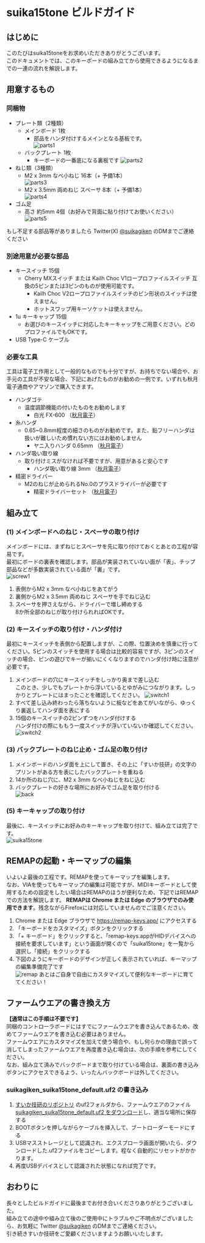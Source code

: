 # suika15tone ビルドガイド

## はじめに
このたびはsuika15toneをお求めいただきありがとうございます。  
このドキュメントでは、このキーボードの組み立てから使用できるようになるまでの一連の流れを解説します。  

## 用意するもの

### 同梱物
* プレート類（2種類）
  * メインボード 1枚
    * 部品をハンダ付けするメインとなる基板です。  
      ![parts1](img/parts1.jpg)
  * バックプレート 1枚
    * キーボードの一番底になる裏板です
      ![parts2](img/parts2.jpg)
* ねじ類（3種類）
  * M2 x 3mm なべ小ねじ 16本（+ 予備1本）  
     ![parts3](img/parts3.jpg)  
  * M2 x 3.5mm 両めねじ スペーサ 8本（+ 予備1本）  
     ![parts4](img/parts4.jpg)  
* ゴム足
  * 高さ 約5mm 4個（お好みで背面に貼り付けてお使いください）  
     ![parts5](img/parts5.jpg)
  
もし不足する部品等がありましたら Twitter(X) [@suikagiken](https://x.com/suikagiken) のDMまでご連絡ください

### 別途用意が必要な部品
* キースイッチ 15個
  * Cherry MXスイッチ または Kailh Choc V1ロープロファイルスイッチ 互換の5ピンまたは3ピンのものが使用可能です。
    * Kailh Choc V2ロープロファイルスイッチのピン形状のスイッチは使えません。
    * ホットスワップ用キーソケットは使えません。
* 1u キーキャップ 15個
  * お選びのキースイッチに対応したキーキャップをご用意ください。どのプロファイルでもOKです。
* USB Type-C ケーブル

### 必要な工具
工具は電子工作用として一般的なものでも十分ですが、お持ちでない場合や、お手元の工具が不安な場合、下記にあげたものがお勧めの一例です。いずれも秋月電子通商やアマゾンで購入できます。
* ハンダゴテ
  * 温度調節機能の付いたものをお勧めします
    * 白光 FX-600 （[秋月電子](https://akizukidenshi.com/catalog/g/g114456/)）
* 糸ハンダ
  * 0.65~0.8mm程度の細さのものがお勧めです。また、鉛フリーハンダは扱いが難しいため慣れない方にはお勧めしません
    * ヤニ入りハンダ 0.65mm （[秋月電子](https://akizukidenshi.com/catalog/g/g109556/)）
* ハンダ吸い取り線
  * 取り付けミスがなければ不要ですが、用意があると安心です
    * ハンダ吸い取り線 3mm （[秋月電子](https://akizukidenshi.com/catalog/g/g102539/)）
* 精密ドライバー
  * M2のねじが止められるNo.0のプラスドライバーが必要です
    * 精密ドライバーセット （[秋月電子](https://akizukidenshi.com/catalog/g/g118343/)）

## 組み立て

### (1) メインボードへのねじ・スペーサの取り付け
メインボードには、まずねじとスペーサを先に取り付けておくとあとの工程が容易です。  
最初にボードの裏表を確認します。部品が実装されていない面が「表」、チップ部品などが多数実装されている面が「裏」です。  
![screw1](img/screw1.jpg)  
1. 表側からM2 x 3mm なべ小ねじをあてがう
2. 裏側からM2 x 3.5mm 両めねじ スペーサを手でねじ込む
3. スペーサを押さえながら、ドライバーで増し締めする  
   8か所全部のねじが取り付けられればOKです。  


### (2) キースイッチの取り付け・ハンダ付け
最初にキースイッチを表側から配置しますが、この際、位置決めを慎重に行ってください。5ピンのスイッチを使用する場合は比較的容易ですが、3ピンのスイッチの場合、ピンの遊びでキーが揃いにくくなりますのでハンダ付け時に注意が必要です。
1. メインボードの穴にキースイッチをしっかり奥まで差し込む  
   このとき、少しでもプレートから浮いているとゆがみにつながります。しっかりとプレートにはまったことを確認してください。
   ![switch1](img/switch1.jpg)
2. すべて差し込み終わったら落ちないように板などをあてがいながら、ゆっくり裏返してハンダ面を表にする
3. 15個のキースイッチの2ピンずつをハンダ付けする  
   ハンダ付けの際にももう一度スイッチが浮いていないか確認してください。  
   ![switch2](img/switch2.jpg)


### (3) バックプレートのねじ止め・ゴム足の取り付け
1. メインボードのハンダ面を上にして置き、その上に「すいか技研」の文字のプリントがある方を表にしたバックプレートを重ねる
2. 14か所のねじ穴に、M2 x 3mm なべ小ねじをねじ込む
3. バックプレートの好きな場所にお好みでゴム足を取り付ける  
   ![back](img/back.jpg)

### (5) キーキャップの取り付け
最後に、キースイッチにお好みのキーキャップを取り付けて、組み立ては完了です。  
   ![suika15tone](img/suika15tone_1.jpg)
  
## REMAPの起動・キーマップの編集
いよいよ最後の工程です。REMAPを使ってキーマップを編集します。  
なお、VIAを使ってもキーマップの編集は可能ですが、MIDIキーボードとして使用するための設定をしたい場合はREMAPのほうが便利なため、下記ではREMAPでの方法を解説します。
**REMAPは Chrome または Edge のブラウザでのみ使用できます**。残念ながらFirefoxには対応していませんのでご注意ください。
1. Chrome または Edge ブラウザで https://remap-keys.app/ にアクセスする
2. 「キーボードをカスタマイズ」ボタンをクリックする
3. 「+ キーボード」をクリックすると、「remap-keys.appがHIDデバイスへの接続を要求しています」という画面が開くので「suika15tone」を一覧から選択し「接続」をクリックする
4. 下図のようにキーボードのデザインが正しく表示されていれば、キーマップの編集準備完了です  
      ![remap](img/remap.png)
あとはご自身で自由にカスタマイズして便利なキーボードに育ててください！

## ファームウエアの書き換え方
**【通常はこの手順は不要です】**  
同梱のコントローラボードにはすでにファームウエアを書き込んであるため、改めてファームウエアを書き込む必要はありません。  
ファームウエアにカスタマイズを加えて使う場合や、もし何らかの理由で誤って消してしまったファームウエアを再度書き込む場合は、次の手順を参考にしてください。  
なお、組み立て済みでバックボードまで取り付けている場合は、裏面の書き込みボタンにアクセスできるよう、いったんバックボードは外してください。

### suikagiken_suika15tone_default.uf2 の書き込み
1. [すいか技研のリポジトリ](https://github.com/suikagiken/suika15tone) のuf2フォルダから、ファームウエアのファイル[suikagiken_suika15tone_default.uf2 をダウンロード](https://github.com/suikagiken/suika15tone/blob/main/uf2/suikagiken_suika15tone_default.uf2)し、適当な場所に保存する
2. BOOTボタンを押しながらケーブルを挿入して、ブートローダーモードにする  
3. USBマスストレージとして認識され、エクスプローラ画面が開いたら、ダウンロードした.uf2ファイルをコピーします。程なく自動的にリセットがかかります。
4. 再度USBデバイスとして認識された状態になれば完了です。

## おわりに
長々としたビルドガイドに最後までお付き合いくださりありがとうございました。  
組み立ての途中や組み立て後のご使用中にトラブルやご不明点がございましたら、お気軽に Twitter [@suikagiken](https://twitter.com/suikagiken) のDMまでご連絡ください。  
引き続きすいか技研をご愛顧くださいますようお願いいたします。

